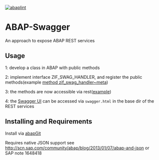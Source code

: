 [![abaplint](https://app.abaplint.org/badges/larshp/ABAP-Swagger)](https://app.abaplint.org/project/larshp/ABAP-Swagger)

# ABAP-Swagger

An approach to expose ABAP REST services

## Usage

1: develop a class in ABAP with public methods

2: implement interface ZIF_SWAG_HANDLER, and register the public methods(example [method zif_swag_handler~meta](https://github.com/larshp/ABAP-Swagger/blob/master/src/example/zcl_swag_example_handler.clas.abap))

3: the methods are now accessible via rest([example](https://github.com/larshp/ABAP-Swagger/blob/master/src/example/zcl_swag_example.clas.abap))

4: the [Swagger UI](http://swagger.io/swagger-ui/) can be accessed via `swagger.html` in the base dir of the REST services

## Installing and Requirements

Install via [abapGit](http://www.abapgit.org)

Requires native JSON support see http://scn.sap.com/community/abap/blog/2013/01/07/abap-and-json or SAP note 1648418

